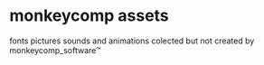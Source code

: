 # monkeycomp assets
fonts pictures sounds and animations colected but not created by monkeycomp_software™

 
